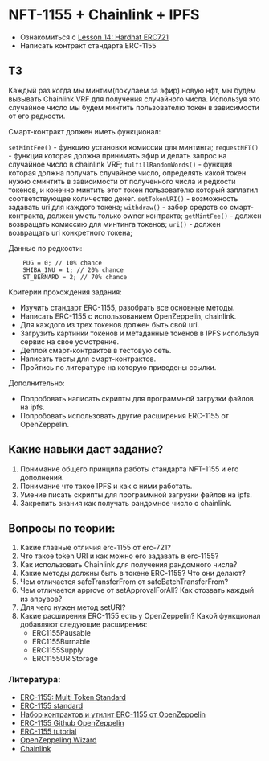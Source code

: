 # NFT-1155 + Chainlink + IPFS

- Ознакомиться с [Lesson 14: Hardhat ERC721](https://youtu.be/gyMwXuJrbJQ?t=75302)
- Написать контракт стандарта ERC-1155

## ТЗ

Каждый раз когда мы минтим(покупаем за эфир) новую нфт, мы будем вызывать Chainlink VRF для получения случайного числа.
Используя это случайное число мы будем минтить пользователю токен в зависимости от его редкости.

Смарт-контракт должен иметь функционал:

`setMintFee()` - функцию установки комиссии для минтинга;
`requestNFT()` - функция которая должна принимать эфир и делать запрос на случайное число в chainlink VRF;
`fulfillRandomWords()` - функция которая должна получать случайное число, определять какой токен нужно сминтить в зависимости от полученного числа и редкости токенов, и конечно минтить этот токен пользователю который заплатил соответствующее количество денег.
`setTokenURI()` - возможность задавать uri для каждого токена;
`withdraw()` - забор средств со смарт-контракта, должен уметь только owner контракта;
`getMintFee()` - должен возвращать комиссию для минтинга токенов;
`uri()` - должен возвращать uri конкретного токена;

Данные по редкости:
```
    PUG = 0; // 10% chance
    SHIBA_INU = 1; // 20% chance
    ST_BERNARD = 2; // 70% chance
```

Критерии прохождения задания:
- Изучить стандарт ERC-1155, разобрать все основные методы.
- Написать ERC-1155 с использованием OpenZeppelin, chainlink.
- Для каждого из трех токенов должен быть свой uri.
- Загрузить картинки токенов и метаданные токенов в IPFS используя сервис на свое усмотрение.
- Деплой смарт-контрактов в тестовую сеть.
- Написать тесты для смарт-контрактов.
- Пройтись по литературе на которую приведены ссылки.

Дополнительно:
- Попробовать написать скрипты для программной загрузки файлов на ipfs.
- Попробовать использовать другие расширения ERC-1155 от OpenZeppelin.

## Какие навыки даст задание?

1. Понимание общего принципа работы стандарта NFT-1155 и его дополнений.
2. Понимание что такое IPFS и как с ними работать.
3. Умение писать скрипты для программной загрузки файлов на ipfs.
4. Закрепить знания как получать рандомное число с chainlink.

## Вопросы по теории:

1. Какие главные отличия erc-1155 от erc-721?
2. Что такое token URI и как можно его задавать в erc-1155?
3. Как использовать Chainlink для получения рандомного числа?
4. Какие методы должны быть в токене ERC-1155? Что они делают?
5. Чем отличается safeTransferFrom от safeBatchTransferFrom?
6. Чем отличается approve от setApprovalForAll? Как отозвать каждый из апрувов?
7. Для чего нужен метод setURI?
8. Какие расширения ERC-1155 есть у OpenZeppelin? Какой функционал добавляют следующие расширения:
    - ERC1155Pausable
    - ERC1155Burnable
    - ERC1155Supply
    - ERC1155URIStorage

### Литература:

- [ERC-1155: Multi Token Standard](https://eips.ethereum.org/EIPS/eip-1155)
- [ERC-1155 standard](https://ethereum.org/en/developers/docs/standards/tokens/erc-1155/#top)
- [Набор контрактов и утилит ERC-1155 от OpenZeppelin](https://docs.openzeppelin.com/contracts/4.x/api/token/erc1155)
- [ERC-1155 Github OpenZeppelin](https://github.com/OpenZeppelin/openzeppelin-contracts/tree/master/contracts/token/ERC1155)
- [ERC-1155 tutorial](https://www.youtube.com/watch?v=ngxWWS3Qr3Q&t=466s&ab_channel=BlockchainBob)
- [OpenZeppeling Wizard](https://docs.openzeppelin.com/contracts/4.x/wizard)
- [Chainlink](https://chain.link/)


